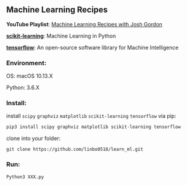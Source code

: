 ## Machine Learning Recipes

**YouTube Playlist**:
[Machine Learning Recipes with Josh Gordon]

**[scikit-learning]**:
Machine Learning in Python

**[tensorflow]**:
An open-source software library for Machine Intelligence

### Environment:

OS: macOS 10.13.X

Python: 3.6.X

### Install:

install `scipy` `graphviz` `matplotlib` `scikit-learning` `tensorflow` via pip:

```bash
pip3 install scipy graphviz matplotlib scikit-learning tensorflow
```

clone into your folder:

```git
git clone https://github.com/linbo0518/learn_ml.git
```

### Run:

```Python
Python3 XXX.py
```



[Machine Learning Recipes with Josh Gordon]: 
https://www.youtube.com/watch?v=cKxRvEZd3Mw&list=PLOU2XLYxmsIIuiBfYad6rFYQU_jL2ryal

[scikit-learning]: 
http://scikit-learn.org/

[tensorflow]: 
https://www.tensorflow.org/